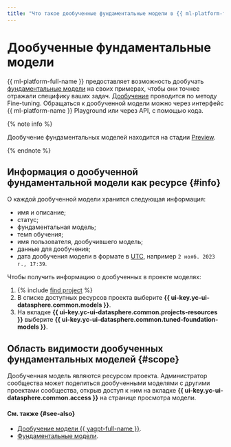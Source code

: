 ```yaml
---
title: "Что такое дообученные фундаментальные модели в {{ ml-platform-full-name }}"
---
```


# Дообученные фундаментальные модели

{{ ml-platform-full-name }} предоставляет возможность дообучать [фундаментальные модели](./foundation-models.md) на своих примерах, чтобы они точнее отражали специфику ваших задач. [Дообучение](../../../glossary/ml-models.md#fine-tuning) проводится по методу Fine-tuning. Обращаться к дообученной модели можно через интерфейс {{ ml-platform-name }} Playground или через API, с помощью кода.

{% note info %}

Дообучение фундаментальных моделей находится на стадии [Preview](../../../overview/concepts/launch-stages.md).

{% endnote %}

## Информация о дообученной фундаментальной модели как ресурсе {#info}

О каждой дообученной модели хранится следующая информация:

* имя и описание;
* статус;
* фундаментальная модель;
* темп обучения;
* имя пользователя, дообучившего модель;
* данные для дообучения;
* дата дообучения модели в формате в [UTC](https://ru.wikipedia.org/wiki/Всемирное_координированное_время), например `2 нояб. 2023 г., 17:39`.

Чтобы получить информацию о дообученных в проекте моделях:

1. {% include [find project](../../../_includes/datasphere/ui-find-project.md) %}
1. В списке доступных ресурсов проекта выберите **{{ ui-key.yc-ui-datasphere.common.models }}**.
1. На вкладке **{{ ui-key.yc-ui-datasphere.common.projects-resources }}** выберите **{{ ui-key.yc-ui-datasphere.common.tuned-foundation-models }}**.

## Область видимости дообученных фундаментальных моделей {#scope}

Дообученная модель являются ресурсом проекта. Администратор сообщества может поделиться дообученными моделями с другими проектами сообщества, открыв доступ к ним на вкладке **{{ ui-key.yc-ui-datasphere.common.access }}** на странице просмотра модели.

#### См. также {#see-also}

* [Дообучение модели {{ yagpt-full-name }}](../../tutorials/yagpt-tuning.md).
* [Фундаментальные модели](foundation-models.md).